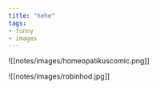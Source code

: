 ```yaml
---
title: "hehe"
tags:
- funny
- images
---
```


![[notes/images/homeopatikuscomic.png]]

![[notes/images/robinhod.jpg]]